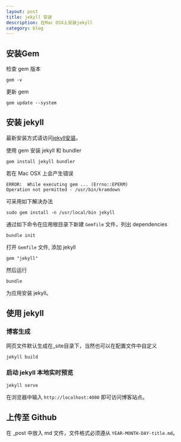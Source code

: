 ```yaml
---
layout: post
title: jekyll 安装
description: 在Mac OSX上安装jekyll
category: blog
---
```


## 安装Gem

检查 gem 版本

    gem -v
    
更新 gem

    gem update --system
    
## 安装 jekyll

最新安装方式请访问[jekyll安装](https://jekyllrb.com/docs/installation/)。

使用 gem 安装 jekyll 和 bundler

    gem install jekyll bundler
    
 若在 Mac OSX 上会产生错误

    ERROR:  While executing gem ... (Errno::EPERM)
    Operation not permitted - /usr/bin/kramdown
    
可采用如下解决办法

    sudo gem install -n /usr/local/bin jekyll
    
通过如下命令在应用根目录下新建 `Gemfile` 文件，列出 dependencies

    bundle init
    
打开 `Gemfile` 文件,  添加 jekyll 
   
    gem "jekyll"
   
然后运行

    bundle
    
 为应用安装 jekyll。
 
 
## 使用 jekyll

### 博客生成

 网页文件默认生成在_site目录下，当然也可以在配置文件中自定义

    jekyll build
    
### 启动  jekyll 本地实时预览

    jekyll serve
    
在浏览器中输入 `http://localhost:4000` 即可访问博客站点。

## 上传至 Github

在 _post 中放入 md 文件，文件格式必须遵从 `YEAR-MONTH-DAY-title.md`。

